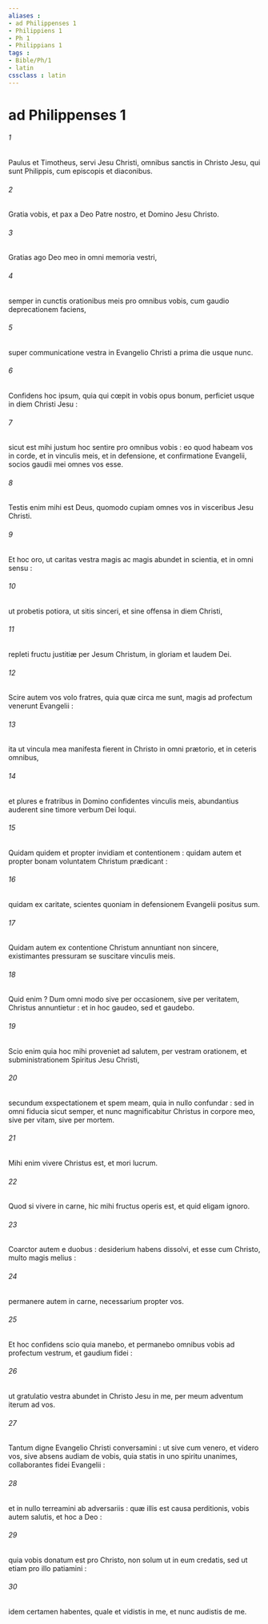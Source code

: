```yaml
---
aliases : 
- ad Philippenses 1
- Philippiens 1
- Ph 1
- Philippians 1
tags : 
- Bible/Ph/1
- latin
cssclass : latin
---
```


# ad Philippenses 1

###### 1
Paulus et Timotheus, servi Jesu Christi, omnibus sanctis in Christo Jesu, qui sunt Philippis, cum episcopis et diaconibus.
###### 2
Gratia vobis, et pax a Deo Patre nostro, et Domino Jesu Christo.
###### 3
Gratias ago Deo meo in omni memoria vestri,
###### 4
semper in cunctis orationibus meis pro omnibus vobis, cum gaudio deprecationem faciens,
###### 5
super communicatione vestra in Evangelio Christi a prima die usque nunc.
###### 6
Confidens hoc ipsum, quia qui cœpit in vobis opus bonum, perficiet usque in diem Christi Jesu :
###### 7
sicut est mihi justum hoc sentire pro omnibus vobis : eo quod habeam vos in corde, et in vinculis meis, et in defensione, et confirmatione Evangelii, socios gaudii mei omnes vos esse.
###### 8
Testis enim mihi est Deus, quomodo cupiam omnes vos in visceribus Jesu Christi.
###### 9
Et hoc oro, ut caritas vestra magis ac magis abundet in scientia, et in omni sensu :
###### 10
ut probetis potiora, ut sitis sinceri, et sine offensa in diem Christi,
###### 11
repleti fructu justitiæ per Jesum Christum, in gloriam et laudem Dei.
###### 12
Scire autem vos volo fratres, quia quæ circa me sunt, magis ad profectum venerunt Evangelii :
###### 13
ita ut vincula mea manifesta fierent in Christo in omni prætorio, et in ceteris omnibus,
###### 14
et plures e fratribus in Domino confidentes vinculis meis, abundantius auderent sine timore verbum Dei loqui.
###### 15
Quidam quidem et propter invidiam et contentionem : quidam autem et propter bonam voluntatem Christum prædicant :
###### 16
quidam ex caritate, scientes quoniam in defensionem Evangelii positus sum.
###### 17
Quidam autem ex contentione Christum annuntiant non sincere, existimantes pressuram se suscitare vinculis meis.
###### 18
Quid enim ? Dum omni modo sive per occasionem, sive per veritatem, Christus annuntietur : et in hoc gaudeo, sed et gaudebo.
###### 19
Scio enim quia hoc mihi proveniet ad salutem, per vestram orationem, et subministrationem Spiritus Jesu Christi,
###### 20
secundum exspectationem et spem meam, quia in nullo confundar : sed in omni fiducia sicut semper, et nunc magnificabitur Christus in corpore meo, sive per vitam, sive per mortem.
###### 21
Mihi enim vivere Christus est, et mori lucrum.
###### 22
Quod si vivere in carne, hic mihi fructus operis est, et quid eligam ignoro.
###### 23
Coarctor autem e duobus : desiderium habens dissolvi, et esse cum Christo, multo magis melius :
###### 24
permanere autem in carne, necessarium propter vos.
###### 25
Et hoc confidens scio quia manebo, et permanebo omnibus vobis ad profectum vestrum, et gaudium fidei :
###### 26
ut gratulatio vestra abundet in Christo Jesu in me, per meum adventum iterum ad vos.
###### 27
Tantum digne Evangelio Christi conversamini : ut sive cum venero, et videro vos, sive absens audiam de vobis, quia statis in uno spiritu unanimes, collaborantes fidei Evangelii :
###### 28
et in nullo terreamini ab adversariis : quæ illis est causa perditionis, vobis autem salutis, et hoc a Deo :
###### 29
quia vobis donatum est pro Christo, non solum ut in eum credatis, sed ut etiam pro illo patiamini :
###### 30
idem certamen habentes, quale et vidistis in me, et nunc audistis de me.
